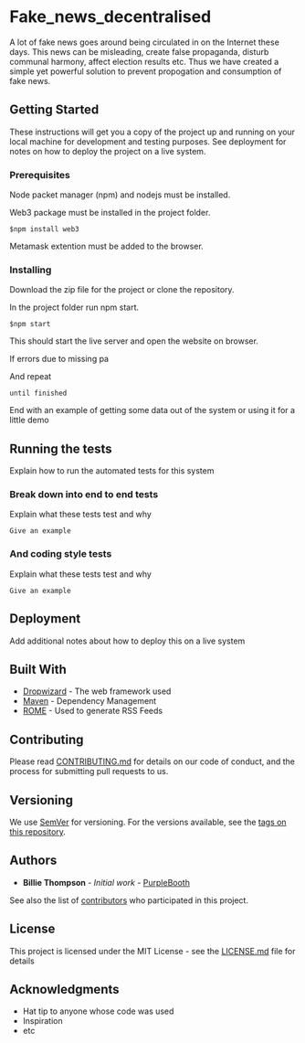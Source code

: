 # Fake_news_decentralised

A lot of fake news goes around being circulated in on the Internet these days. This news can be misleading, create false propaganda, disturb communal harmony, affect election results etc. Thus we have created a simple yet powerful solution to prevent propogation and consumption of fake news.

## Getting Started

These instructions will get you a copy of the project up and running on your local machine for development and testing purposes. See deployment for notes on how to deploy the project on a live system.

### Prerequisites

Node packet manager (npm) and nodejs must be installed. 

Web3 package must be installed in the project folder.
```
$npm install web3
```

Metamask extention must be added to the browser. 

### Installing

Download the zip file for the project or clone the repository. 

In the project folder run npm start.
```
$npm start
```
This should start the live server and open the website on browser. 

If errors due to missing pa

And repeat

```
until finished
```

End with an example of getting some data out of the system or using it for a little demo

## Running the tests

Explain how to run the automated tests for this system

### Break down into end to end tests

Explain what these tests test and why

```
Give an example
```

### And coding style tests

Explain what these tests test and why

```
Give an example
```

## Deployment

Add additional notes about how to deploy this on a live system

## Built With

* [Dropwizard](http://www.dropwizard.io/1.0.2/docs/) - The web framework used
* [Maven](https://maven.apache.org/) - Dependency Management
* [ROME](https://rometools.github.io/rome/) - Used to generate RSS Feeds

## Contributing

Please read [CONTRIBUTING.md](https://gist.github.com/PurpleBooth/b24679402957c63ec426) for details on our code of conduct, and the process for submitting pull requests to us.

## Versioning

We use [SemVer](http://semver.org/) for versioning. For the versions available, see the [tags on this repository](https://github.com/your/project/tags). 

## Authors

* **Billie Thompson** - *Initial work* - [PurpleBooth](https://github.com/PurpleBooth)

See also the list of [contributors](https://github.com/your/project/contributors) who participated in this project.

## License

This project is licensed under the MIT License - see the [LICENSE.md](LICENSE.md) file for details

## Acknowledgments

* Hat tip to anyone whose code was used
* Inspiration
* etc
